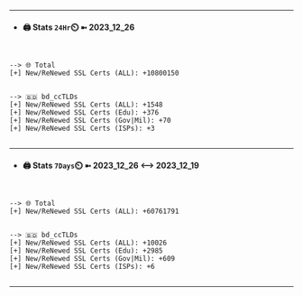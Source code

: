 

---
- #### 🖨️ **Stats** `24Hr`⏲️ ➼ 2023_12_26
```console


--> 🌐 Total
[+] New/ReNewed SSL Certs (ALL): +10800150


--> 🇧🇩 bd_ccTLDs
[+] New/ReNewed SSL Certs (ALL): +1548
[+] New/ReNewed SSL Certs (Edu): +376
[+] New/ReNewed SSL Certs (Gov|Mil): +70
[+] New/ReNewed SSL Certs (ISPs): +3


```

---
- #### 🖨️ **Stats** `7Days`⏲️ ➼ 2023_12_26 <--> 2023_12_19
```console


--> 🌐 Total
[+] New/ReNewed SSL Certs (ALL): +60761791


--> 🇧🇩 bd_ccTLDs
[+] New/ReNewed SSL Certs (ALL): +10026
[+] New/ReNewed SSL Certs (Edu): +2985
[+] New/ReNewed SSL Certs (Gov|Mil): +609
[+] New/ReNewed SSL Certs (ISPs): +6


```

---

